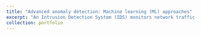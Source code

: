 ```yaml
---
title: "Advanced anomaly detection: Machine learning (ML) approaches"
excerpt: "An Intrusion Detection System (IDS) monitors network traffic and system activities, identifying security threats and suspicious behavior. It guards against unauthorized access, attacks, anomalies, or policy violations.<br/><img src='/images/IDS_system.jpg'>"
collection: portfolio
---
```


